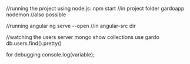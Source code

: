 //running the project using node.js:
npm start //in project folder gardoapp
nodemon //also possible

//running angular
ng serve --open //in angular-src dir

//watching the users server
mongo
show collections
use gardo
db.users.find().pretty()


for debugging
console.log(variable);

